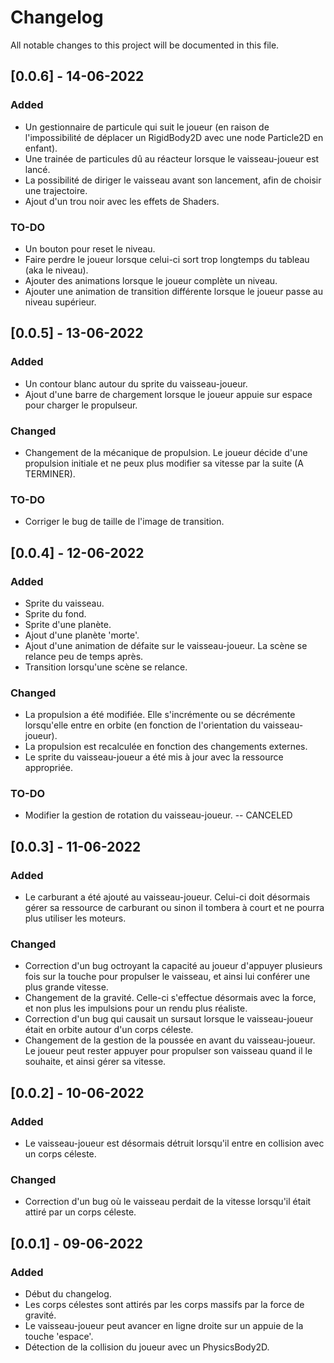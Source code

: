 # Changelog
All notable changes to this project will be documented in this file.

## [0.0.6] - 14-06-2022
### Added
- Un gestionnaire de particule qui suit le joueur (en raison de l'impossibilité de déplacer un RigidBody2D avec une node Particle2D en enfant).
- Une trainée de particules dû au réacteur lorsque le vaisseau-joueur est lancé.
- La possibilité de diriger le vaisseau avant son lancement, afin de choisir une trajectoire.
- Ajout d'un trou noir avec les effets de Shaders.

### TO-DO
- Un bouton pour reset le niveau.
- Faire perdre le joueur lorsque celui-ci sort trop longtemps du tableau (aka le niveau).
- Ajouter des animations lorsque le joueur complète un niveau.
- Ajouter une animation de transition différente lorsque le joueur passe au niveau supérieur.

## [0.0.5] - 13-06-2022
### Added
- Un contour blanc autour du sprite du vaisseau-joueur.
- Ajout d'une barre de chargement lorsque le joueur appuie sur espace pour charger le propulseur.

### Changed
- Changement de la mécanique de propulsion. Le joueur décide d'une propulsion initiale et ne peux plus modifier sa vitesse par la suite (A TERMINER).

### TO-DO
- Corriger le bug de taille de l'image de transition.

## [0.0.4] - 12-06-2022
### Added
- Sprite du vaisseau.
- Sprite du fond.
- Sprite d'une planète.
- Ajout d'une planète 'morte'.
- Ajout d'une animation de défaite sur le vaisseau-joueur. La scène se relance peu de temps après.
- Transition lorsqu'une scène se relance.

### Changed
- La propulsion a été modifiée. Elle s'incrémente ou se décrémente lorsqu'elle entre en orbite (en fonction de l'orientation du vaisseau-joueur).
- La propulsion est recalculée en fonction des changements externes.
- Le sprite du vaisseau-joueur a été mis à jour avec la ressource appropriée.

### TO-DO
- Modifier la gestion de rotation du vaisseau-joueur. -- CANCELED

## [0.0.3] - 11-06-2022
### Added
- Le carburant a été ajouté au vaisseau-joueur. Celui-ci doit désormais gérer sa ressource de carburant ou sinon il tombera à court et ne pourra plus utiliser les moteurs.

### Changed
- Correction d'un bug octroyant la capacité au joueur d'appuyer plusieurs fois sur la touche pour propulser le vaisseau, et ainsi lui conférer une plus grande vitesse.
- Changement de la gravité. Celle-ci s'effectue désormais avec la force, et non plus les impulsions pour un rendu plus réaliste.
- Correction d'un bug qui causait un sursaut lorsque le vaisseau-joueur était en orbite autour d'un corps céleste.
- Changement de la gestion de la poussée en avant du vaisseau-joueur. Le joueur peut rester appuyer pour propulser son vaisseau quand il le souhaite, et ainsi gérer sa vitesse.

## [0.0.2] - 10-06-2022
### Added
- Le vaisseau-joueur est désormais détruit lorsqu'il entre en collision avec un corps céleste.

### Changed
- Correction d'un bug où le vaisseau perdait de la vitesse lorsqu'il était attiré par un corps céleste.

## [0.0.1] - 09-06-2022
### Added
- Début du changelog.
- Les corps célestes sont attirés par les corps massifs par la force de gravité.
- Le vaisseau-joueur peut avancer en ligne droite sur un appuie de la touche 'espace'.
- Détection de la collision du joueur avec un PhysicsBody2D.
